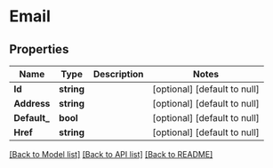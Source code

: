 # Email

## Properties
Name | Type | Description | Notes
------------ | ------------- | ------------- | -------------
**Id** | **string** |  | [optional] [default to null]
**Address** | **string** |  | [optional] [default to null]
**Default_** | **bool** |  | [optional] [default to null]
**Href** | **string** |  | [optional] [default to null]

[[Back to Model list]](../README.md#documentation-for-models) [[Back to API list]](../README.md#documentation-for-api-endpoints) [[Back to README]](../README.md)


